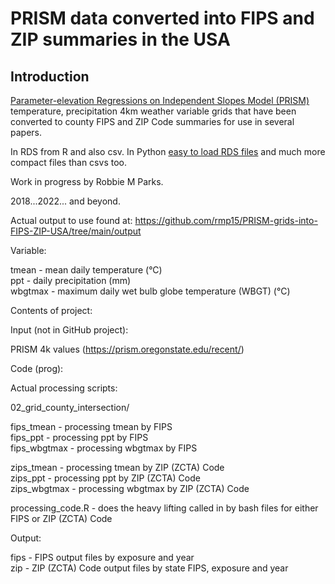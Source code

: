 # PRISM data converted into FIPS and ZIP summaries in the USA

## Introduction 
[Parameter-elevation Regressions on Independent Slopes Model (PRISM)](https://prism.oregonstate.edu/recent/) temperature, precipitation 4km weather variable grids that have been converted to county FIPS and ZIP Code summaries for use in several papers.

In RDS from R and also csv. In Python [easy to load RDS files](https://stackoverflow.com/questions/40996175/loading-a-rds-file-in-pandas) and much more compact files than csvs too.

Work in progress by Robbie M Parks.

2018...2022... and beyond.

Actual output to use found at: https://github.com/rmp15/PRISM-grids-into-FIPS-ZIP-USA/tree/main/output

Variable:

tmean - mean daily temperature (°C)\
ppt - daily precipitation (mm)\
wbgtmax - maximum daily wet bulb globe temperature (WBGT) (°C)

Contents of project:

Input (not in GitHub project):

PRISM 4k values (https://prism.oregonstate.edu/recent/)

Code (prog):

Actual processing scripts:

02_grid_county_intersection/

fips_tmean - processing tmean by FIPS\
fips_ppt - processing ppt by FIPS\
fips_wbgtmax - processing wbgtmax by FIPS

zips_tmean - processing tmean by ZIP (ZCTA) Code\
zips_ppt - processing ppt by ZIP (ZCTA) Code\
zips_wbgtmax - processing wbgtmax by ZIP (ZCTA) Code

processing_code.R - does the heavy lifting called in by bash files for either FIPS or ZIP (ZCTA) Code

Output:

fips - FIPS output files by exposure and year\
zip - ZIP (ZCTA) Code output files by state FIPS, exposure and year
